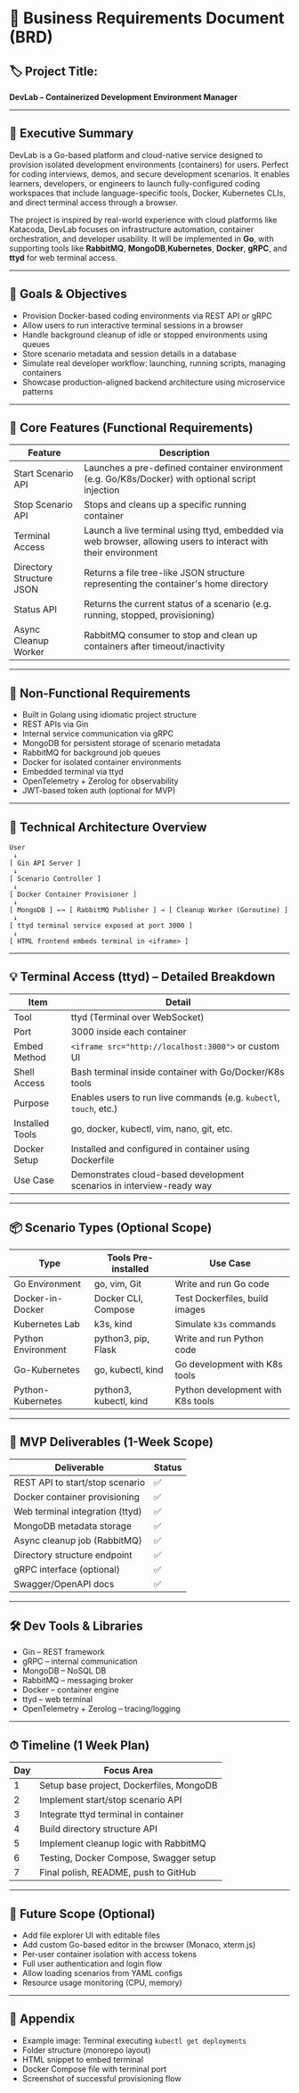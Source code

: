 # 📄 Business Requirements Document (BRD)

## 🏷️ Project Title:
**DevLab – Containerized Development Environment Manager**

---

## 📌 Executive Summary
DevLab is a Go-based platform and cloud-native service designed to provision isolated development environments (containers) for users. Perfect for coding interviews, demos, and secure development scenarios. It enables learners, developers, or engineers to launch fully-configured coding workspaces that include language-specific tools, Docker, Kubernetes CLIs, and direct terminal access through a browser. 

The project is inspired by real-world experience with cloud platforms like Katacoda, DevLab focuses on infrastructure automation, container orchestration, and developer usability. It will be implemented in **Go**, with supporting tools like **RabbitMQ**, **MongoDB**,**Kubernetes**, **Docker**, **gRPC**, and **ttyd** for web terminal access.


---

## 🎯 Goals & Objectives

- Provision Docker-based coding environments via REST API or gRPC
- Allow users to run interactive terminal sessions in a browser
- Handle background cleanup of idle or stopped environments using queues
- Store scenario metadata and session details in a database
- Simulate real developer workflow: launching, running scripts, managing containers
- Showcase production-aligned backend architecture using microservice patterns

---

## 🧩 Core Features (Functional Requirements)

| Feature                  | Description                                                                 |
|--------------------------|-----------------------------------------------------------------------------|
| Start Scenario API       | Launches a pre-defined container environment (e.g. Go/K8s/Docker) with optional script injection |
| Stop Scenario API        | Stops and cleans up a specific running container                            |
| Terminal Access          | Launch a live terminal using ttyd, embedded via web browser, allowing users to interact with their environment |
| Directory Structure JSON | Returns a file tree-like JSON structure representing the container's home directory |
| Status API               | Returns the current status of a scenario (e.g. running, stopped, provisioning) |
| Async Cleanup Worker     | RabbitMQ consumer to stop and clean up containers after timeout/inactivity  |

---

## 🧰 Non-Functional Requirements

- Built in Golang using idiomatic project structure
- REST APIs via Gin
- Internal service communication via gRPC
- MongoDB for persistent storage of scenario metadata
- RabbitMQ for background job queues
- Docker for isolated container environments
- Embedded terminal via ttyd
- OpenTelemetry + Zerolog for observability
- JWT-based token auth (optional for MVP)

---

## 🔧 Technical Architecture Overview

```
User
 ↓
[ Gin API Server ]
 ↓
[ Scenario Controller ]
 ↓
[ Docker Container Provisioner ]
 ↓
[ MongoDB ] ←→ [ RabbitMQ Publisher ] → [ Cleanup Worker (Goroutine) ]
 ↓
[ ttyd terminal service exposed at port 3000 ]
 ↓
[ HTML frontend embeds terminal in <iframe> ]
```

---

## 💡 Terminal Access (ttyd) – Detailed Breakdown

| Item            | Detail                                                                 |
|-----------------|------------------------------------------------------------------------|
| Tool            | ttyd (Terminal over WebSocket)                                         |
| Port            | 3000 inside each container                                              |
| Embed Method    | `<iframe src="http://localhost:3000">` or custom UI                    |
| Shell Access    | Bash terminal inside container with Go/Docker/K8s tools                |
| Purpose         | Enables users to run live commands (e.g. `kubectl`, `touch`, etc.)     |
| Installed Tools | go, docker, kubectl, vim, nano, git, etc.                              |
| Docker Setup    | Installed and configured in container using Dockerfile                 |
| Use Case        | Demonstrates cloud-based development scenarios in interview-ready way  |

---

## 📦 Scenario Types (Optional Scope)

| Type             | Tools Pre-installed        | Use Case                          |
|------------------|----------------------------|-----------------------------------|
| Go Environment   | go, vim, Git               | Write and run Go code             |
| Docker-in-Docker | Docker CLI, Compose        | Test Dockerfiles, build images    |
| Kubernetes Lab   | k3s, kind              | Simulate `k3s` commands       |
| Python Environment| python3, pip, Flask        | Write and run Python code         |
| Go-Kubernetes    | go, kubectl, kind          | Go development with K8s tools     |
| Python-Kubernetes| python3, kubectl, kind     | Python development with K8s tools |

---

## 🧪 MVP Deliverables (1-Week Scope)

| Deliverable                       | Status |
|----------------------------------|--------|
| REST API to start/stop scenario  | ✅     |
| Docker container provisioning    | ✅     |
| Web terminal integration (ttyd)  | ✅     |
| MongoDB metadata storage         | ✅     |
| Async cleanup job (RabbitMQ)     | ✅     |
| Directory structure endpoint     | ✅     |
| gRPC interface (optional)        | ✅     |
| Swagger/OpenAPI docs             | ✅     |

---

## 🛠 Dev Tools & Libraries

- Gin – REST framework
- gRPC – internal communication
- MongoDB – NoSQL DB
- RabbitMQ – messaging broker
- Docker – container engine
- ttyd – web terminal
- OpenTelemetry + Zerolog – tracing/logging

---

## ⏱ Timeline (1 Week Plan)

| Day | Focus Area                                  |
|-----|----------------------------------------------|
| 1   | Setup base project, Dockerfiles, MongoDB     |
| 2   | Implement start/stop scenario API            |
| 3   | Integrate ttyd terminal in container         |
| 4   | Build directory structure API                |
| 5   | Implement cleanup logic with RabbitMQ        |
| 6   | Testing, Docker Compose, Swagger setup       |
| 7   | Final polish, README, push to GitHub         |

---

## 📎 Future Scope (Optional)

- Add file explorer UI with editable files
- Add custom Go-based editor in the browser (Monaco, xterm.js)
- Per-user container isolation with access tokens
- Full user authentication and login flow
- Allow loading scenarios from YAML configs
- Resource usage monitoring (CPU, memory)

---

## 📘 Appendix

- Example image: Terminal executing `kubectl get deployments`
- Folder structure (monorepo layout)
- HTML snippet to embed terminal
- Docker Compose file with terminal port
- Screenshot of successful provisioning flow
